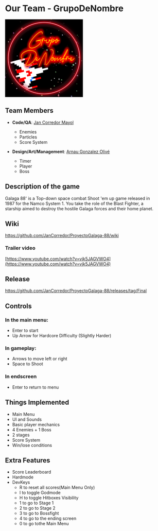 # Our Team - GrupoDeNombre
<img src="resources/Wiki/Sprites/GrupoDeNombre.png" alt="GrupoDeNombre Logo">

## Team Members
* **Code/QA**: [Jan Corredor Mayol](https://github.com/JanCorredor)<br>
    -  Enemies
    -  Particles
    -  Score System

* **Design/Art/Management**: [Arnau Gonzalez Olivé](https://github.com/Arnauwu)<br>
     - Timer
     - Player
     - Boss

## Description of the game
Galaga 88' is a Top-down space combat Shoot 'em up game released in 1987 for the Namco System 1.
You take the role of the Blast Fighter, a starship aimed to destroy the hostile Galaga forces and their home planet.

## Wiki
https://github.com/JanCorredor/ProyectoGalaga-88/wiki

### Trailer video
[https://www.youtube.com/watch?v=vjk5JAGVWO4](https://www.youtube.com/watch?v=vjk5JAGVWO4)

## Release
https://github.com/JanCorredor/ProyectoGalaga-88/releases/tag/Final

## Controls
### In the main menu:
- Enter to start
- Up Arrow for Hardcore Difficulty (Slightly Harder)

### In gameplay:
- Arrows to move left or right
- Space to Shoot

### In endscreen
- Enter to return to menu


## Things Implemented
- Main Menu
- UI and Sounds
- Basic player mechanics
- 4 Enemies + 1 Boss
- 2 stages
- Score System
- Win/lose conditions

## Extra Features
- Score Leaderboard
- Hardmode
- DevKeys
    - R to reset all scores(Main Menu Only)
    - I to toggle Godmode
    - H to toggle Hitboxes Visibility
    - 1 to go to Stage 1
    - 2 to go to Stage 2
    - 3 to go to Bossfight 
    - 4 to go to the ending screen
    - 0 to go tothe Main Menu 
      
